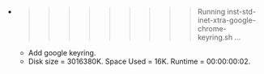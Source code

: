 * >>>>>>>>> Running inst-std-inet-xtra-google-chrome-keyring.sh ...
  * Add google keyring.
  * Disk size = 3016380K. Space Used = 16K. Runtime = 00:00:00:02.
